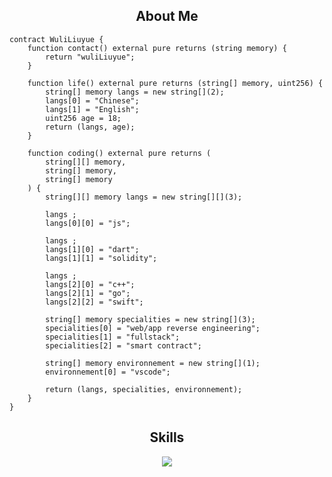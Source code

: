 <h2 align="center">About Me </h2>

```solidity
contract WuliLiuyue {
    function contact() external pure returns (string memory) {
        return "wuliLiuyue";
    }

    function life() external pure returns (string[] memory, uint256) {
        string[] memory langs = new string[](2);
        langs[0] = "Chinese";
        langs[1] = "English";
        uint256 age = 18;
        return (langs, age);
    }

    function coding() external pure returns (
        string[][] memory, 
        string[] memory, 
        string[] memory
    ) {
        string[][] memory langs = new string[][](3);
        
        langs ;
        langs[0][0] = "js";
        
        langs ;
        langs[1][0] = "dart";
        langs[1][1] = "solidity";
        
        langs ;
        langs[2][0] = "c++";
        langs[2][1] = "go";
        langs[2][2] = "swift";
        
        string[] memory specialities = new string[](3);
        specialities[0] = "web/app reverse engineering";
        specialities[1] = "fullstack";
        specialities[2] = "smart contract";
        
        string[] memory environnement = new string[](1);
        environnement[0] = "vscode";
        
        return (langs, specialities, environnement);
    }
}
```
<h2 align="center">Skills </h2>

<p align="center">
  <a href="https://skillicons.dev">
    <img src="https://skillicons.dev/icons?i=js,nodejs,css,html,dart,solidity,cpp,go,swift,vscode" />
  </a>
</p>

<p align="center">
    <img alt="" src="https://github-readme-stats.vercel.app/api?username=wuliLiuyue&count_private=true&theme=tokyonight&show_icons=true">
</p>
